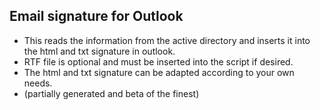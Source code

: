 ## Email signature for Outlook
- This reads the information from the active directory and inserts it into the html and txt signature in outlook. 
- RTF file is optional and must be inserted into the script if desired. 
- The html and txt signature can be adapted according to your own needs.
- (partially generated and beta of the finest)